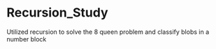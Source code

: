 # Recursion_Study
 Utilized recursion to solve the 8 queen problem and classify blobs in a number block

